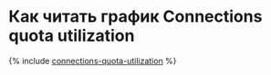 # Как читать график Connections quota utilization

{% include [connections-quota-utilization](../../vpc/how-to/connections-quota-utilization.md) %}